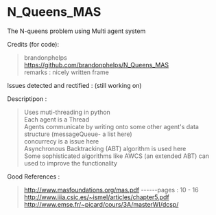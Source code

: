# N_Queens_MAS
The N-queens problem using Multi agent system</br>

Credits (for code):</br>
> brandonphelps </br>
> https://github.com/brandonphelps/N_Queens_MAS</br>
> remarks : nicely written frame</br>

Issues detected and rectified : (still working on)</br>

Descriptipon : </br>
> Uses muti-threading in python</br>
> Each agent is a Thread</br>
> Agents communicate by writing onto some other agent's data structure (messageQueue- a list here)</br>
> concurrecy is a issue here</br>
> Asynchronous Backtracking (ABT) algorithm is used here</br>
> Some sophisticated algorithms like AWCS (an extended ABT) can used to improve the functionality</br>

Good References : </br>
> http://www.masfoundations.org/mas.pdf   ------pages : 10 - 16</br>
> http://www.iiia.csic.es/~ismel/articles/chapter5.pdf</br>
> http://www.emse.fr/~picard/cours/3A/masterWI/dcsp/</br>
